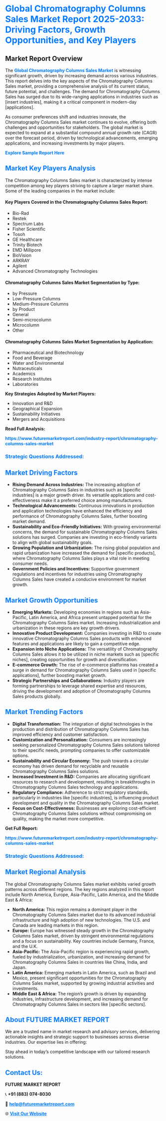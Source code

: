 <h1 style="color: #007BFF;">Global Chromatography Columns Sales Market Report 2025-2033: Driving Factors, Growth Opportunities, and Key Players</h1>

<section id="overview">
<h2>Market Report Overview</h2>
<p>The <a href="https://www.futuremarketreport.com/industry-report/chromatography-columns-sales-market" style="color: #007BFF; text-decoration: none;"><strong>Global Chromatography Columns Sales Market</strong></a> is witnessing significant growth, driven by increasing demand across various industries. This report delves into the key aspects of the Chromatography Columns Sales market, providing a comprehensive analysis of its current status, future potential, and challenges. The demand for Chromatography Columns Sales has surged due to its wide-ranging applications in industries such as [insert industries], making it a critical component in modern-day [applications].</p>
<p>As consumer preferences shift and industries innovate, the Chromatography Columns Sales market continues to evolve, offering both challenges and opportunities for stakeholders. The global market is expected to expand at a substantial compound annual growth rate (CAGR) over the forecast period, driven by technological advancements, emerging applications, and increasing investments by major players.</p>
</section>

<section id="overview">
<p><a href="https://www.futuremarketreport.com/request-sample/reportId=103614" style="color: #007BFF; text-decoration: none;"><strong>Explore Sample Report Here</strong></a></p>
</section>

<section id="key-players">
<h2 style="color: #007BFF;">Market Key Players Analysis</h2>
<p>The Chromatography Columns Sales market is characterized by intense competition among key players striving to capture a larger market share. Some of the leading companies in the market include:</p>
<h4>Key Players Covered in the Chromatography Columns Sales Report:</h4>
<ul><li>Bio-Rad</li><li>Restek</li><li>Spectrum Labs</li><li>Fisher Scientific</li><li>Tosoh</li><li>GE Healthcare</li><li>Trinity Biotech</li><li>EMD Millipore</li><li>BioVision</li><li>ARKRAY</li><li>Agilent</li><li>Advanced Chromatography Technologies</li></ul>
<h4>Chromatography Columns Sales Market Segmentation by Type:</h4>
<ul><li>by Pressure</li><li>Low-Pressure Columns</li><li>Medium-Pressure Columns</li><li>by Product</li><li>General</li><li>Semi-microcolumn</li><li>Microcolumn</li><li>Other</li></ul>

<h4>Chromatography Columns Sales Market Segmentation by Application:</h4>
<ul><li>Pharmaceutical and Biotechnology</li><li>Food and Beverage</li><li>Water and Environmental</li><li>Nutraceuticals</li><li>Academics</li><li>Research Institutes</li><li>Laboratories</li></ul>
<p><strong>Key Strategies Adopted by Market Players:</strong></p>
<ul>
<li>Innovation and R&D</li>
<li>Geographical Expansion</li>
<li>Sustainability Initiatives</li>
<li>Mergers and Acquisitions</li>
</ul>
</section>

<section>
<p><strong>Read Full Analysis: </strong></p><a href="https://www.futuremarketreport.com/industry-report/chromatography-columns-sales-market" style="color: #007BFF; text-decoration: none;"><strong>https://www.futuremarketreport.com/industry-report/chromatography-columns-sales-market</strong></a>
<h3 style="color: #007BFF;">Strategic Questions Addressed:</h3>
</section>

<section id="driving-factors">
<h2 style="color: #007BFF;">Market Driving Factors</h2>
<ul>
<li><strong>Rising Demand Across Industries:</strong> The increasing adoption of Chromatography Columns Sales in industries such as [specific industries] is a major growth driver. Its versatile applications and cost-effectiveness make it a preferred choice among manufacturers.</li>
<li><strong>Technological Advancements:</strong> Continuous innovations in production and application technologies have enhanced the efficiency and performance of Chromatography Columns Sales, further boosting market demand.</li>
<li><strong>Sustainability and Eco-Friendly Initiatives:</strong> With growing environmental concerns, the demand for sustainable Chromatography Columns Sales solutions has surged. Companies are investing in eco-friendly variants to align with global sustainability goals.</li>
<li><strong>Growing Population and Urbanization:</strong> The rising global population and rapid urbanization have increased the demand for [specific products], where Chromatography Columns Sales plays a vital role in meeting consumer needs.</li>
<li><strong>Government Policies and Incentives:</strong> Supportive government regulations and incentives for industries using Chromatography Columns Sales have created a conducive environment for market growth.</li>
</ul>
</section>

<section id="growth-opportunities">
<h2 style="color: #007BFF;">Market Growth Opportunities</h2>
<ul>
<li><strong>Emerging Markets:</strong> Developing economies in regions such as Asia-Pacific, Latin America, and Africa present untapped potential for the Chromatography Columns Sales market. Increasing industrialization and urbanization in these regions are key growth drivers.</li>
<li><strong>Innovative Product Development:</strong> Companies investing in R&D to create innovative Chromatography Columns Sales products with enhanced features and applications are likely to gain a competitive edge.</li>
<li><strong>Expansion into Niche Applications:</strong> The versatility of Chromatography Columns Sales allows it to be utilized in niche markets such as [specific niches], creating opportunities for growth and diversification.</li>
<li><strong>E-commerce Growth:</strong> The rise of e-commerce platforms has created a surge in demand for Chromatography Columns Sales used in [specific applications], further boosting market growth.</li>
<li><strong>Strategic Partnerships and Collaborations:</strong> Industry players are forming partnerships to leverage shared expertise and resources, driving the development and adoption of Chromatography Columns Sales products globally.</li>
</ul>
</section>

<section id="trending-factors">
<h2 style="color: #007BFF;">Market Trending Factors</h2>
<ul>
<li><strong>Digital Transformation:</strong> The integration of digital technologies in the production and distribution of Chromatography Columns Sales has improved efficiency and customer satisfaction.</li>
<li><strong>Customization and Personalization:</strong> Consumers are increasingly seeking personalized Chromatography Columns Sales solutions tailored to their specific needs, prompting companies to offer customizable options.</li>
<li><strong>Sustainability and Circular Economy:</strong> The push towards a circular economy has driven demand for recyclable and reusable Chromatography Columns Sales solutions.</li>
<li><strong>Increased Investment in R&D:</strong> Companies are allocating significant resources to research and development, resulting in breakthroughs in Chromatography Columns Sales technology and applications.</li>
<li><strong>Regulatory Compliance:</strong> Adherence to strict regulatory standards, particularly in industries like [specific industries], is influencing product development and quality in the Chromatography Columns Sales market.</li>
<li><strong>Focus on Cost-Effectiveness:</strong> Businesses are exploring cost-efficient Chromatography Columns Sales solutions without compromising on quality, making the market more competitive.</li>
</ul>
</section>

<section>
<p><strong>Get Full Report: </strong></p><a href="https://www.futuremarketreport.com/industry-report/chromatography-columns-sales-market" style="color: #007BFF; text-decoration: none;"><strong>https://www.futuremarketreport.com/industry-report/chromatography-columns-sales-market</strong></a>
<h3 style="color: #007BFF;">Strategic Questions Addressed:</h3>
</section>


<section id="regional-analysis">
<h2 style="color: #007BFF;">Market Regional Analysis</h2>
<p>The global Chromatography Columns Sales market exhibits varied growth patterns across different regions. The key regions analyzed in this report include North America, Europe, Asia-Pacific, Latin America, and the Middle East & Africa:</p>
<ul>
<li><strong>North America:</strong> This region remains a dominant player in the Chromatography Columns Sales market due to its advanced industrial infrastructure and high adoption of new technologies. The U.S. and Canada are leading markets in this region.</li>
<li><strong>Europe:</strong> Europe has witnessed steady growth in the Chromatography Columns Sales market, driven by stringent environmental regulations and a focus on sustainability. Key countries include Germany, France, and the U.K.</li>
<li><strong>Asia-Pacific:</strong> The Asia-Pacific region is experiencing rapid growth, fueled by industrialization, urbanization, and increasing demand for Chromatography Columns Sales in countries like China, India, and Japan.</li>
<li><strong>Latin America:</strong> Emerging markets in Latin America, such as Brazil and Mexico, present significant opportunities for the Chromatography Columns Sales market, supported by growing industrial activities and investments.</li>
<li><strong>Middle East & Africa:</strong> The region’s growth is driven by expanding industries, infrastructure development, and increasing demand for Chromatography Columns Sales in sectors like [specific sectors].</li>
</ul>
</section>

<footer>
<h2 style="color: #007BFF;">About FUTURE MARKET REPORT</h2>
<p>We are a trusted name in market research and advisory services, delivering actionable insights and strategic support to businesses across diverse industries. Our expertise lies in offering:</p>

<p>Stay ahead in today’s competitive landscape with our tailored research solutions.</p>

<h2 style="color: #007BFF;">Contact Us:</h2>
<p><strong>FUTURE MARKET REPORT</strong></p>
<p>📞 <strong>+91 (883) 074-8030</strong></p>
<p>📧 <strong><a href="mailto:help@futuremarketreport.com" style="color: #007BFF;">help@futuremarketreport.com</a></strong></p>
<p>🌐 <strong><a href="https://www.futuremarketreport.com/" style="color: #007BFF;">Visit Our Website</a></strong></p>
</footer>